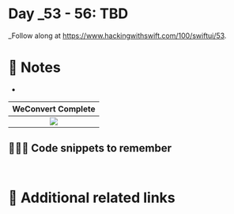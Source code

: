 # Day _53 - 56: TBD


_Follow along at https://www.hackingwithswift.com/100/swiftui/53.

# 📒 Notes
- 

WeConvert Complete            |
:-------------------------:|
![](..)  |


## 👨🏾‍💻 Code snippets to remember

```swift

```

```swift

```

# 🔗 Additional related links
